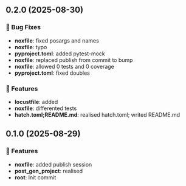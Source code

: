 ## 0.2.0 (2025-08-30)

### 🐛 Bug Fixes

- **noxfile**: fixed posargs and names
- **noxfile**: typo
- **pyproject.toml**: added pytest-mock
- **noxfile**: replaced publish from commit to bump
- **noxfile**: allowed 0 tests and 0 coverage
- **pyproject.toml**: fixed doubles

### 🚀 Features

- **locustfile**: added
- **noxfile**: differented tests
- **hatch.toml;README.md**: realised hatch.toml; writed README.md

## 0.1.0 (2025-08-29)

### 🚀 Features

- **noxfile**: added publish session
- **post_gen_project**: realised
- **root**: Init commit
